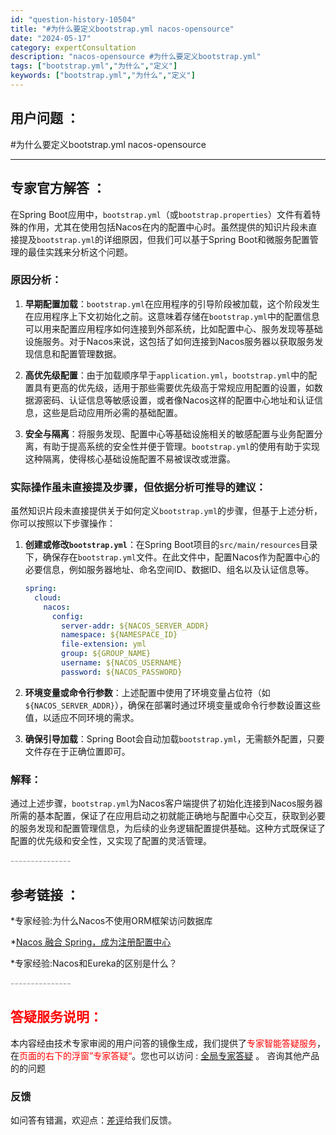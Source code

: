 ```yaml
---
id: "question-history-10504"
title: "#为什么要定义bootstrap.yml nacos-opensource"
date: "2024-05-17"
category: expertConsultation
description: "nacos-opensource #为什么要定义bootstrap.yml"
tags: ["bootstrap.yml","为什么","定义"]
keywords: ["bootstrap.yml","为什么","定义"]
---
```


## 用户问题 ： 
 #为什么要定义bootstrap.yml nacos-opensource 

---------------
## 专家官方解答 ：

在Spring Boot应用中，`bootstrap.yml`（或`bootstrap.properties`）文件有着特殊的作用，尤其在使用包括Nacos在内的配置中心时。虽然提供的知识片段未直接提及`bootstrap.yml`的详细原因，但我们可以基于Spring Boot和微服务配置管理的最佳实践来分析这个问题。

### 原因分析：

1. **早期配置加载**：`bootstrap.yml`在应用程序的引导阶段被加载，这个阶段发生在应用程序上下文初始化之前。这意味着存储在`bootstrap.yml`中的配置信息可以用来配置应用程序如何连接到外部系统，比如配置中心、服务发现等基础设施服务。对于Nacos来说，这包括了如何连接到Nacos服务器以获取服务发现信息和配置管理数据。

2. **高优先级配置**：由于加载顺序早于`application.yml`，`bootstrap.yml`中的配置具有更高的优先级，适用于那些需要优先级高于常规应用配置的设置，如数据源密码、认证信息等敏感设置，或者像Nacos这样的配置中心地址和认证信息，这些是启动应用所必需的基础配置。

3. **安全与隔离**：将服务发现、配置中心等基础设施相关的敏感配置与业务配置分离，有助于提高系统的安全性并便于管理。`bootstrap.yml`的使用有助于实现这种隔离，使得核心基础设施配置不易被误改或泄露。

### 实际操作虽未直接提及步骤，但依据分析可推导的建议：

虽然知识片段未直接提供关于如何定义`bootstrap.yml`的步骤，但基于上述分析，你可以按照以下步骤操作：

1. **创建或修改`bootstrap.yml`**：在Spring Boot项目的`src/main/resources`目录下，确保存在`bootstrap.yml`文件。在此文件中，配置Nacos作为配置中心的必要信息，例如服务器地址、命名空间ID、数据ID、组名以及认证信息等。

   ```yaml
   spring:
     cloud:
       nacos:
         config:
           server-addr: ${NACOS_SERVER_ADDR}
           namespace: ${NAMESPACE_ID}
           file-extension: yml
           group: ${GROUP_NAME}
           username: ${NACOS_USERNAME}
           password: ${NACOS_PASSWORD}
   ```

2. **环境变量或命令行参数**：上述配置中使用了环境变量占位符（如`${NACOS_SERVER_ADDR}`），确保在部署时通过环境变量或命令行参数设置这些值，以适应不同环境的需求。

3. **确保引导加载**：Spring Boot会自动加载`bootstrap.yml`，无需额外配置，只要文件存在于正确位置即可。

### 解释：

通过上述步骤，`bootstrap.yml`为Nacos客户端提供了初始化连接到Nacos服务器所需的基本配置，保证了在应用启动之初就能正确地与配置中心交互，获取到必要的服务发现和配置管理信息，为后续的业务逻辑配置提供基础。这种方式既保证了配置的优先级和安全性，又实现了配置的灵活管理。


<font color="#949494">---------------</font> 


## 参考链接 ：

*专家经验:为什么Nacos不使用ORM框架访问数据库 
 
 *[Nacos 融合 Spring，成为注册配置中心](https://nacos.io/docs/latest/ecology/use-nacos-with-spring)
 
 *专家经验:Nacos和Eureka的区别是什么？ 


 <font color="#949494">---------------</font> 
 


## <font color="#FF0000">答疑服务说明：</font> 

本内容经由技术专家审阅的用户问答的镜像生成，我们提供了<font color="#FF0000">专家智能答疑服务</font>，在<font color="#FF0000">页面的右下的浮窗”专家答疑“</font>。您也可以访问 : [全局专家答疑](https://opensource.alibaba.com/chatBot) 。 咨询其他产品的的问题

### 反馈
如问答有错漏，欢迎点：[差评](https://ai.nacos.io/user/feedbackByEnhancerGradePOJOID?enhancerGradePOJOId=13701)给我们反馈。
